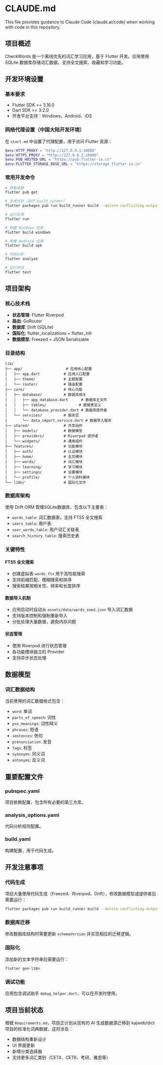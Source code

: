 # CLAUDE.md

This file provides guidance to Claude Code (claude.ai/code) when working with code in this repository.

## 项目概述

CheckWords 是一个离线优先的词汇学习应用，基于 Flutter 开发。应用使用 SQLite 数据库存储词汇数据，支持全文搜索、收藏和学习功能。

## 开发环境设置

### 基本要求
- Flutter SDK >= 3.16.0
- Dart SDK >= 3.2.0
- 开发平台支持：Windows、Android、iOS

### 网络代理设置（中国大陆开发环境）
在 `start.md` 中设置了代理配置，用于访问 Flutter 资源：
```powershell
$env:HTTP_PROXY = "http://127.0.0.1:10808"
$env:HTTPS_PROXY = "http://127.0.0.1:10808"
$env:PUB_HOSTED_URL = "https://pub.flutter-io.cn"
$env:FLUTTER_STORAGE_BASE_URL = "https://storage.flutter-io.cn"
```

### 常用开发命令

```bash
# 获取依赖
flutter pub get

# 生成代码（运行 build_runner）
flutter packages pub run build_runner build --delete-conflicting-outputs

# 运行应用
flutter run

# 构建 Windows 应用
flutter build windows

# 构建 Android 应用
flutter build apk

# 代码分析
flutter analyze

# 运行测试
flutter test
```

## 项目架构

### 核心技术栈
- **状态管理**: Flutter Riverpod
- **路由**: GoRouter
- **数据库**: Drift (SQLite)
- **国际化**: flutter_localizations + flutter_intl
- **数据模型**: Freezed + JSON Serializable

### 目录结构
```
lib/
├── app/                    # 应用核心配置
│   ├── app.dart           # 应用入口配置
│   ├── theme/             # 主题配置
│   └── router/            # 路由配置
├── core/                  # 核心功能
│   ├── database/          # 数据库相关
│   │   ├── app_database.dart      # 数据库主文件
│   │   ├── tables/               # 数据表定义
│   │   └── database_provider.dart # 数据库提供者
│   └── services/          # 服务层
│       └── data_import_service.dart # 数据导入服务
├── shared/                # 共享组件
│   ├── models/            # 数据模型
│   ├── providers/         # Riverpod 提供者
│   └── widgets/           # 通用组件
├── features/              # 功能模块
│   ├── auth/              # 认证模块
│   ├── home/              # 主页模块
│   ├── words/             # 词汇模块
│   ├── learning/          # 学习模块
│   ├── settings/          # 设置模块
│   └── profile/           # 个人资料模块
└── l10n/                  # 国际化文件
```

### 数据库架构

使用 Drift ORM 管理SQLite数据库，包含以下主要表：
- `words_table`: 词汇数据表，支持 FTS5 全文搜索
- `users_table`: 用户表
- `user_words_table`: 用户词汇关联表
- `search_history_table`: 搜索历史表

### 关键特性

#### FTS5 全文搜索
- 创建虚拟表 `words_fts` 用于高性能搜索
- 支持前缀匹配、模糊搜索和排序
- 搜索结果按相关性、频率和长度排序

#### 数据导入机制
- 应用启动时自动从 `assets/data/words_seed.json` 导入词汇数据
- 支持版本控制和强制重新导入
- 分批处理大量数据，避免内存问题

#### 状态管理
- 使用 Riverpod 进行状态管理
- 各功能模块独立的 Provider
- 支持异步状态处理

## 数据模型

### 词汇数据结构
当前使用的词汇数据格式包含：
- `word`: 单词
- `parts_of_speech`: 词性
- `pos_meanings`: 词性释义
- `phrases`: 短语
- `sentences`: 例句
- `pronunciation`: 发音
- `tags`: 标签
- `synonyms`: 同义词
- `antonyms`: 反义词

## 重要配置文件

### pubspec.yaml
项目依赖配置，包含所有必要的第三方库。

### analysis_options.yaml
代码分析规则配置。

### build.yaml
构建配置，用于代码生成。

## 开发注意事项

### 代码生成
项目大量使用代码生成（Freezed、Riverpod、Drift），修改数据模型或提供者后需要运行：
```bash
flutter packages pub run build_runner build --delete-conflicting-outputs
```

### 数据库迁移
修改数据库结构时需要更新 `schemaVersion` 并实现相应的迁移逻辑。

### 国际化
添加新的文本字符串后需要运行：
```bash
flutter gen-l10n
```

### 调试功能
应用包含调试助手 `debug_helper.dart`，可以在开发时使用。

## 项目当前状态

根据 `Requirements.md`，项目正计划从现有的 AI 生成数据源迁移到 kajweb/dict 项目的标准化词典数据，这将涉及：
- 数据结构重新设计
- UI 界面更新
- 新增分类选择器
- 支持更多词汇类别（CET4、CET6、考研、雅思等）